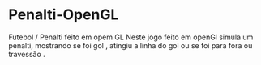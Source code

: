 # Penalti-OpenGL
Futebol / Penalti feito em opem GL
Neste jogo  feito em openGl  simula um penalti, mostrando se foi gol , atingiu a linha  do gol ou se foi para fora ou travessão .
